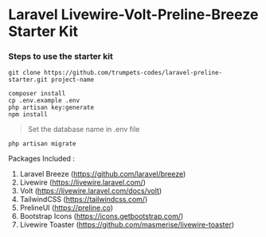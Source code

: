 # Laravel Livewire-Volt-Preline-Breeze Starter Kit

### Steps to use the starter kit

~~~
git clone https://github.com/trumpets-codes/laravel-preline-starter.git project-name

composer install
cp .env.example .env
php artisan key:generate
npm install
~~~

> Set the database name in .env file

~~~
php artisan migrate
~~~


Packages Included :

1. Laravel Breeze (https://github.com/laravel/breeze)
2. Livewire (https://livewire.laravel.com/)
3. Volt (https://livewire.laravel.com/docs/volt)
4. TailwindCSS (https://tailwindcss.com/)
5. PrelineUI (https://preline.co)
6. Bootstrap Icons (https://icons.getbootstrap.com/)
7. Livewire Toaster (https://github.com/masmerise/livewire-toaster)

